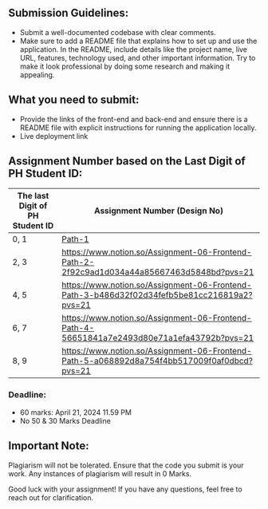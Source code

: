 ## **Submission Guidelines:**

- Submit a well-documented codebase with clear comments.
- Make sure to add a README file that explains how to set up and use the application. In the README, include details like the project name, live URL, features, technology used, and other important information. Try to make it look professional by doing some research and making it appealing.

## What you need to submit:

- Provide the  links of the front-end and back-end and ensure there is a README file with explicit instructions for running the application locally.
- Live deployment link

## Assignment Number based on the Last Digit of PH Student ID:

| The last Digit of PH Student ID | Assignment Number (Design No) |
| --- | --- |
| 0, 1 | [Path-1](Assignment-09-Frontend-Path-1.md) |
| 2, 3 | https://www.notion.so/Assignment-06-Frontend-Path-2-2f92c9ad1d034a44a85667463d5848bd?pvs=21 |
| 4, 5 | https://www.notion.so/Assignment-06-Frontend-Path-3-b486d32f02d34fefb5be81cc216819a2?pvs=21 |
| 6, 7 | https://www.notion.so/Assignment-06-Frontend-Path-4-56651841a7e2493d80e71a1efa43792b?pvs=21 |
| 8, 9 | https://www.notion.so/Assignment-06-Frontend-Path-5-a068892d8a754f4bb517009f0af0dbcd?pvs=21 |

### **Deadline:**

- 60 marks: April 21, 2024 11.59 PM
- No 50 & 30 Marks Deadline

## Important Note:

Plagiarism will not be tolerated. Ensure that the code you submit is your work. Any instances of plagiarism will result in 0 Marks.

Good luck with your assignment! If you have any questions, feel free to reach out for clarification.

